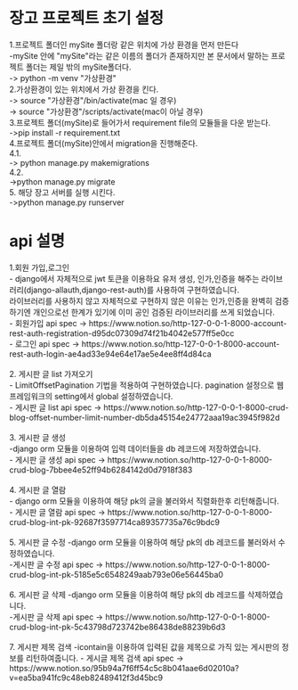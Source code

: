 
<h1>장고 프로젝트 초기 설정</h1>
1.프로젝트 폴더인 mySite 폴더랑 같은 위치에 가상 환경을 먼저 만든다 <br>
  -mySite 안에 "mySite"라는 같은 이름의 폴더가 존재하지만 본 문서에서 말하는 프로젝트 폴더는 제일 밖의 mySite폴더다. <br>
  -> python -m venv "가상환경"  <br>
2.가상환경이 있는 위치에서 가상 환경을 킨다.<br>
  -> source "가상환경"/bin/activate(mac 일 경우)<br>
  -> source "가상환경"/scripts/activate(mac이 아닐 경우)<br>
3.프로젝트 폴더(mySite)로 들어가서 requirement file의 모듈들을 다운 받는다.<br>
  ->pip install -r requirement.txt<br>
4.프로젝트 폴더(mySite)안에서 migration을 진행해준다.<br>
  4.1.<br>
    -> python manage.py makemigrations<br>
  4.2.<br>
    ->python manage.py migrate<br>
5. 해당 장고 서버를 실행 시킨다.<br>
  ->python manage.py runserver<br>
  
<h1> api 설명</h1>
1.회원 가입,로그인<br>
  - django에서 자체적으로 jwt 토큰을 이용하요 유저 생성, 인가,인증을 해주는 라이브러리(django-allauth,django-rest-auth)를 사용하여 구현하였습니다. <br>
  라이브러리를 사용하지 않고 자체적으로 구현하지 않은 이유는 인가,인증을 완벽히 검증하기엔 개인으로선 한계가 있기에 이미 공인 검증된 라이브러리를 쓰게 되었습니다. <br>
  - 회원가입 api spec -> https://www.notion.so/http-127-0-0-1-8000-account-rest-auth-registration-d95dc07309d74f21b4042e577ff5e0cc <br>
  - 로그인 api spec -> https://www.notion.so/http-127-0-0-1-8000-account-rest-auth-login-ae4ad33e94e64e17ae5e4ee8ff4d84ca <br><br>
2. 게시판 글 list 가져오기<br>
  - LimitOffsetPagination 기법을 적용하여 구현하였습니다. pagination 설정으로 웹프레임워크의 setting에서 global 설정하였습니다. <br>
  - 게시판 글 list api spec -> https://www.notion.so/http-127-0-0-1-8000-crud-blog-offset-number-limit-number-db5da45154e24772aaa19ac3945f982d<br><br>
3. 게시판 글 생성<br>
  -django orm 모듈을 이용하여 입력 데이터들을 db 레코드에 저장하였습니다.<br>
  - 게시판 글 생성 api spec -> https://www.notion.so/http-127-0-0-1-8000-crud-blog-7bbee4e52ff94b6284142d0d7918f383<br><br>
4. 게시판 글 열람<br>
  - django orm 모듈을 이용하여 해당 pk의 글을 불러와서 직렬화한후 리턴해줍니다.<br>
  - 게시판 글 열람 api spec -> https://www.notion.so/http-127-0-0-1-8000-crud-blog-int-pk-92687f3597714ca89357735a76c9bdc9<br><br>
5. 게시판 글 수정
  -django orm 모듈을 이용하여 해당 pk의 db 레코드를 불러와서 수정하였습니다.<br>
  -게시판 글 수정 api spec -> https://www.notion.so/http-127-0-0-1-8000-crud-blog-int-pk-5185e5c6548249aab793e06e56445ba0 <br><br>
6. 게시판 글 삭제
   -django orm 모듈을 이용하여 해당 pk의 db 레코드를 삭제하였습니다.<br>
  -게시판 글 삭제 api spec -> https://www.notion.so/http-127-0-0-1-8000-crud-blog-int-pk-5c43798d723742be86438de88239b6d3 <br><br>
7. 게시판 제목 검색
   -icontain을 이용하여 입력된 값을 제목으로 가직 있는 게시판의 정보를 리턴하여줍니다.
   - 게시글 제목 검색 api spec -> https://www.notion.so/95b94a7f6ff54c5c8b041aae6d02010a?v=ea5ba941fc9c48eb82489412f3d45bc9
